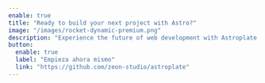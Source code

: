 ```yaml
---
enable: true
title: "Ready to build your next project with Astro?"
image: "/images/rocket-dynamic-premium.png"
description: "Experience the future of web development with Astroplate and Astro. Build lightning-fast static sites with ease and flexibility."
button:
  enable: true
  label: "Empieza ahora mismo"
  link: "https://github.com/zeon-studio/astroplate"
---
```

